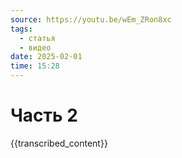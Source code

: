 ```yaml
---
source: https://youtu.be/wEm_ZRon8xc
tags:
  - статья
  - видео
date: 2025-02-01
time: 15:28
---
```


# Часть 2

{{transcribed_content}}
